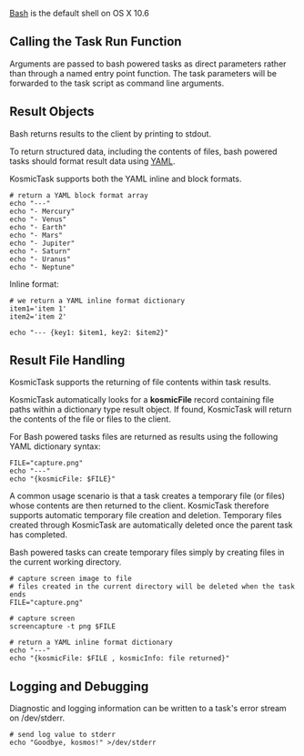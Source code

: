 
[Bash](http://www.gnu.org/software/bash/manual/html_node/index.html) is the default shell on OS X 10.6


Calling the Task Run Function
-----------------------------

Arguments are passed to bash powered tasks as direct parameters rather than through a named entry point function. The task parameters will be forwarded to the task script as command line arguments.


Result Objects
--------------

Bash returns results to the client by printing to stdout.

To return structured data, including the contents of files, bash powered tasks should format result data using [YAML](http://en.wikipedia.org/wiki/YAML).

KosmicTask supports both the YAML inline and block formats.

	# return a YAML block format array
	echo "---"
	echo "- Mercury"
	echo "- Venus"
	echo "- Earth"
	echo "- Mars"
	echo "- Jupiter"
	echo "- Saturn"
	echo "- Uranus"
	echo "- Neptune"

Inline format:

	# we return a YAML inline format dictionary
	item1='item 1'
	item2='item 2'
	
	echo "--- {key1: $item1, key2: $item2}"

Result File Handling
--------------------

KosmicTask supports the returning of file contents within task results. 

KosmicTask automatically looks for a **kosmicFile** record containing file paths within a dictionary type result object. If found, KosmicTask will return the contents of the file or files to the client.

For Bash powered tasks files are returned as results using the following YAML dictionary syntax:

	FILE="capture.png"
	echo "---"
	echo "{kosmicFile: $FILE}"

A common usage scenario is that a task creates a temporary file (or files) whose contents are then returned to the client. KosmicTask therefore supports automatic temporary file creation and deletion. Temporary files created through KosmicTask are automatically deleted once the parent task has completed.

Bash powered tasks can create temporary files simply by creating files in the current working directory.

	# capture screen image to file
	# files created in the current directory will be deleted when the task ends
	FILE="capture.png"
	
	# capture screen
	screencapture -t png $FILE
	
	# return a YAML inline format dictionary
	echo "---"
	echo "{kosmicFile: $FILE , kosmicInfo: file returned}"

Logging and Debugging
---------------------

Diagnostic and logging information can be written to a task's error stream on /dev/stderr. 

	# send log value to stderr
	echo "Goodbye, kosmos!" >/dev/stderr